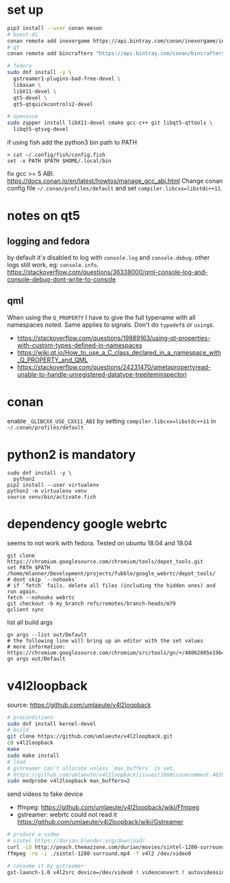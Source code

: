 # set up

```bash
pip3 install --user conan meson
# boost-di
conan remote add inexorgame https://api.bintray.com/conan/inexorgame/inexor-conan
# qt
conan remote add bincrafters "https://api.bintray.com/conan/bincrafters/public-conan"

# fedora
sudo dnf install -y \
  gstreamer1-plugins-bad-free-devel \
  libasan \
  libX11-devel \
  qt5-devel \
  qt5-qtquickcontrols2-devel

# opensuse
sudo zypper install libX11-devel cmake gcc-c++ git libqt5-qttools \
  libqt5-qtsvg-devel
```

if using fish add the python3 bin path to PATH
```
> cat ~/.config/fish/config.fish
set -x PATH $PATH $HOME/.local/bin
```

fix gcc >= 5 ABI. https://docs.conan.io/en/latest/howtos/manage_gcc_abi.html
Change conan config file `~/.conan/profiles/default` and set `compiler.libcxx=libstdc++11`.

# notes on qt5

## logging and fedora

by default it's disabled to log with `console.log` and `console.debug`. other logs still work, eg: `console.info`.
https://stackoverflow.com/questions/36338000/qml-console-log-and-console-debug-dont-write-to-console

## qml

When using the `Q_PROPERTY` I have to give the full typename with all namespaces noted.
Same applies to signals.
Don't do `typedef`s or `using`s.
- https://stackoverflow.com/questions/19889163/using-qt-properties-with-custom-types-defined-in-namespaces
- https://wiki.qt.io/How_to_use_a_C_class_declared_in_a_namespace_with_Q_PROPERTY_and_QML
- https://stackoverflow.com/questions/24231470/qmetapropertyread-unable-to-handle-unregistered-datatype-treeiteminspectori

# conan
enable `_GLIBCXX_USE_CXX11_ABI` by setting `compiler.libcxx=libstdc++11` in `~/.conan/profiles/default`

# python2 is mandatory

```
sudo dnf install -y \
  python2
pip2 install --user virtualenv
python2 -m virtualenv venv
source venv/bin/activate.fish
```

# dependency google webrtc

seems to not work with fedora. Tested on ubuntu 18.04 and 19.04

```fish
git clone https://chromium.googlesource.com/chromium/tools/depot_tools.git
set PATH $PATH /home/mlanner/Development/projects/fubble/google_webrtc/depot_tools/
# dont skip `--nohooks`
# if `fetch` fails. delete all files (including the hidden ones) and run again.
fetch --nohooks webrtc
git checkout -b my_branch refs/remotes/branch-heads/m79
gclient sync
```

list all build args
```
gn args --list out/Default
# the following line will bring up an editor with the set values
# more information: https://chromium.googlesource.com/chromium/src/tools/gn/+/48062805e19b4697c5fbd926dc649c78b6aaa138/docs/quick_start.md
gn args out/Default
```

# v4l2loopback

source: https://github.com/umlaeute/v4l2loopback

```bash
# preconditions
sudo dnf install kernel-devel
# build
git clone https://github.com/umlaeute/v4l2loopback.git
cd v4l2loopback
make
sudo make install
# load
# gstreamer can't allocate unless `max_buffers` is set.
# https://github.com/umlaeute/v4l2loopback/issues/166#issuecomment-465960256
sudo modprobe v4l2loopback max_buffers=2
```

send videos to fake device

- ffmpeg: https://github.com/umlaeute/v4l2loopback/wiki/Ffmpeg
- gstreamer: webrtc could not read it https://github.com/umlaeute/v4l2loopback/wiki/Gstreamer

```bash
# produce a video
# sintel https://durian.blender.org/download/
curl -LO http://peach.themazzone.com/durian/movies/sintel-1280-surround.mp4
ffmpeg -re -i ./sintel-1280-surround.mp4 -f v4l2 /dev/video0

# consume it by gstreamer
gst-launch-1.0 v4l2src device=/dev/video0 ! videoconvert ! autovideosink
```

